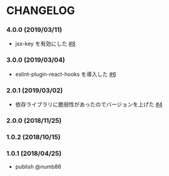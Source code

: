 # CHANGELOG

### 4.0.0 (2019/03/11)

* jsx-key を有効にした [#8](https://github.com/numb86/eslint-config-numb/pull/8)

### 3.0.0 (2019/03/04)

* eslint-plugin-react-hooks を導入した [#6](https://github.com/numb86/eslint-config-numb/pull/6)

### 2.0.1 (2019/03/02)

* 依存ライブラリに脆弱性があったのでバージョンを上げた [#4](https://github.com/numb86/eslint-config-numb/pull/4)

### 2.0.0 (2018/11/25)

### 1.0.2 (2018/10/15)

### 1.0.1 (2018/04/25)

* publish @numb86
